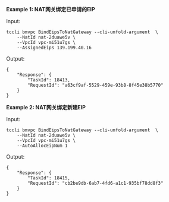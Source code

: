 **Example 1: NAT网关绑定已申请的EIP**



Input: 

```
tccli bmvpc BindEipsToNatGateway --cli-unfold-argument  \
    --NatId nat-2duawe5v \
    --VpcId vpc-mi51u7gs \
    --AssignedEips 139.199.40.16
```

Output: 
```
{
    "Response": {
        "TaskId": 18413,
        "RequestId": "a63cf9af-5529-459e-93b8-8f45e38b5770"
    }
}
```

**Example 2: NAT网关绑定新建EIP**



Input: 

```
tccli bmvpc BindEipsToNatGateway --cli-unfold-argument  \
    --NatId nat-2duawe5v \
    --VpcId vpc-mi51u7gs \
    --AutoAllocEipNum 1
```

Output: 
```
{
    "Response": {
        "TaskId": 18415,
        "RequestId": "cb2be9db-6ab7-4fd6-a1c1-935bf78dd8f3"
    }
}
```

